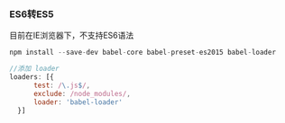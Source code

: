 ### ES6转ES5

目前在IE浏览器下，不支持ES6语法

```javascript
npm install --save-dev babel-core babel-preset-es2015 babel-loader

//添加 loader
loaders: [{    
      test: /\.js$/,    
      exclude: /node_modules/,    
      loader: 'babel-loader'    
  }]  
```
